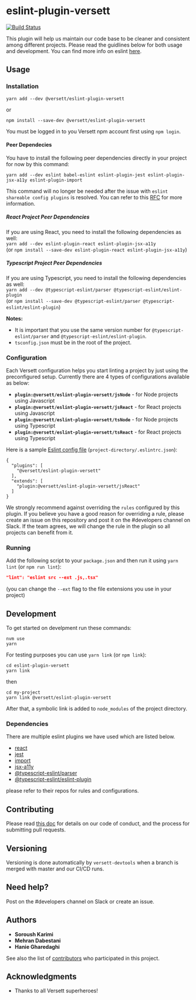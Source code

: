 # eslint-plugin-versett

[![Build Status](https://travis-ci.com/versett/eslint-plugin-versett.svg?token=RyZnHpAxmkfPjEq48bkB&branch=master)](https://travis-ci.com/versett/eslint-plugin-versett)

This plugin will help us maintain our code base to be cleaner and consistent among different projects.
Please read the guidlines below for both usage and development.
You can find more info on eslint [here](https://eslint.org/).

## Usage

### Installation

```
yarn add --dev @versett/eslint-plugin-versett
```
or
```
npm install --save-dev @versett/eslint-plugin-versett
```
You must be logged in to you Versett npm account first using `npm login`.


#### Peer Dependecies

You have to install the following peer dependencies directly in your project for now by this command:
```
yarn add --dev eslint babel-eslint eslint-plugin-jest eslint-plugin-jsx-a11y eslint-plugin-import
```
This command will no longer be needed after the issue with `eslint shareable config plugins` is resolved. You can refer to this [RFC](https://github.com/eslint/rfcs/pull/7) for more information.

##### React Project Peer Dependencies

If you are using React, you need to install the following dependencies as well:  
`yarn add --dev eslint-plugin-react eslint-plugin-jsx-a11y`  
(or `npm install --save-dev eslint-plugin-react eslint-plugin-jsx-a11y`)

##### Typescript Project Peer Dependencies

If you are using Typescript, you need to install the following dependencies as well:  
`yarn add --dev @typescript-eslint/parser @typescript-eslint/eslint-plugin`  
(or `npm install --save-dev @typescript-eslint/parser @typescript-eslint/eslint-plugin`)  

**Notes:** 
- It is important that you use the same version number for `@typescript-eslint/parser` and  `@typescript-eslint/eslint-plugin`.
- `tsconfig.json` must be in the root of the project.

### Configuration

Each Versett configuration helps you start linting a project by just using the preconfigured setup. Currently there are 4 types of configurations available as below:
* **`plugin:@versett/eslint-plugin-versett/jsNode`** - for Node projects using Javascript
* **`plugin:@versett/eslint-plugin-versett/jsReact`** - for React projects using Javascript
* **`plugin:@versett/eslint-plugin-versett/tsNode`** - for Node projects using Typescript
* **`plugin:@versett/eslint-plugin-versett/tsReact`** - for React projects using Typescript

Here is a sample [Eslint config file](https://eslint.org/docs/user-guide/configuring) (`project-directory/.eslintrc.json`):

```
{
  "plugins": [
    "@versett/eslint-plugin-versett"
  ],
  "extends": [
    "plugin:@versett/eslint-plugin-versett/jsReact"
  ]
}
```

We strongly recommend against overriding the `rules` configured by this plugin. If you believe you have a good reason for overriding a rule, please create an issue on this repository and post it on the #developers channel on Slack. If the team agrees, we will change the rule in the plugin so all projects can benefit from it.

### Running

Add the following script to your `package.json` and then run it using `yarn lint` (or `npm run lint`):  
```json
"lint": "eslint src --ext .js,.tsx"
```  

(you can change the `--ext` flag to the file extensions you use in your project)


## Development

To get started on develpment run these commands:
```
nvm use
yarn
```
For testing purposes you can use `yarn link` (or `npm link`):
```
cd eslint-plugin-versett
yarn link
```
then
```
cd my-project
yarn link @versett/eslint-plugin-versett
```

After that, a symbolic link is added to `node_modules` of the project directory.

### Dependencies

There are multiple eslint plugins we have used which are listed below.

* [react](https://github.com/yannickcr/eslint-plugin-react)
* [jest](https://github.com/jest-community/eslint-plugin-jest)
* [import](https://github.com/benmosher/eslint-plugin-import/)
* [jsx-a11y](https://github.com/evcohen/eslint-plugin-jsx-a11y)
* [@typescript-eslint/parser](https://github.com/typescript-eslint/typescript-eslint/tree/master/packages/parser)
* [@typescript-eslint/eslint-plugin](https://github.com/typescript-eslint/typescript-eslint/tree/master/packages/eslint-plugin)

please refer to their repos for rules and configurations.

## Contributing

Please read [this doc](https://versett.quip.com/zyEcAZ0ZosJn/How-to-Contribute-Code) for details on our code of conduct, and the process for submitting pull requests.

## Versioning

Versioning is done automatically by `versett-devtools` when a branch is merged with master and our CI/CD runs.

## Need help?

Post on the #developers channel on Slack or create an issue.

## Authors

* **Soroush Karimi**
* **Mehran Dabestani**
* **Hanie Gharedaghi**

See also the list of [contributors](https://github.com/versett/eslint-plugin-versett/contributors) who participated in this project.

## Acknowledgments

* Thanks to all Versett superheroes!
